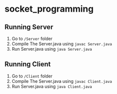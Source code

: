 # socket_programming

## Running Server

1. Go to `/Server` folder
2. Compile The Server.java using `javac Server.java`
3. Run Server.java using `java Server.java`

## Running Client

1. Go to `/Client` folder
2. Compile The Server.java using `javac Client.java`
3. Run Server.java using `java Client.java`
